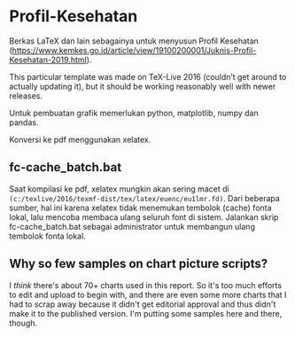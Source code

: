 # Profil-Kesehatan
Berkas LaTeX dan lain sebagainya untuk menyusun Profil Kesehatan (https://www.kemkes.go.id/article/view/19100200001/Juknis-Profil-Kesehatan-2019.html).

This particular template was made on TeX-Live 2016 (couldn’t get around to actually updating it), but it should be working reasonably well with newer releases.

Untuk pembuatan grafik memerlukan python, matplotlib, numpy dan pandas.

Konversi ke pdf menggunakan xelatex.

## fc-cache_batch.bat
Saat kompilasi ke pdf, xelatex mungkin akan sering macet di `(c:/texlive/2016/texmf-dist/tex/latex/euenc/eu1lmr.fd)`. Dari beberapa sumber, hal ini karena xelatex tidak menemukan tembolok (cache) fonta lokal, lalu mencoba membaca ulang seluruh font di sistem. Jalankan skrip fc-cache_batch.bat sebagai administrator untuk membangun ulang tembolok fonta lokal.

## Why so few samples on chart picture scripts?
I *think* there's about 70+ charts used in this report. So it's too much efforts to edit and upload to begin with, and there are even some more charts that I had to scrap away because it didn't get editorial approval and thus didn't make it to the published version. I'm putting some samples here and there, though.

